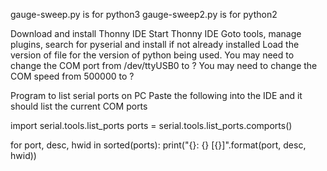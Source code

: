 gauge-sweep.py is for python3
gauge-sweep2.py is for python2

Download and install Thonny IDE
Start Thonny IDE
Goto tools, manage plugins, search for pyserial and install if not already installed
Load the version of file for the version of python being used.
You may need to change the COM port from /dev/ttyUSB0 to ?
You may need to change the COM speed from 500000 to ?

Program to list serial ports on PC
Paste the following into the IDE and it should list the current COM ports

import serial.tools.list_ports
ports = serial.tools.list_ports.comports()

for port, desc, hwid in sorted(ports):
        print("{}: {} [{}]".format(port, desc, hwid))
